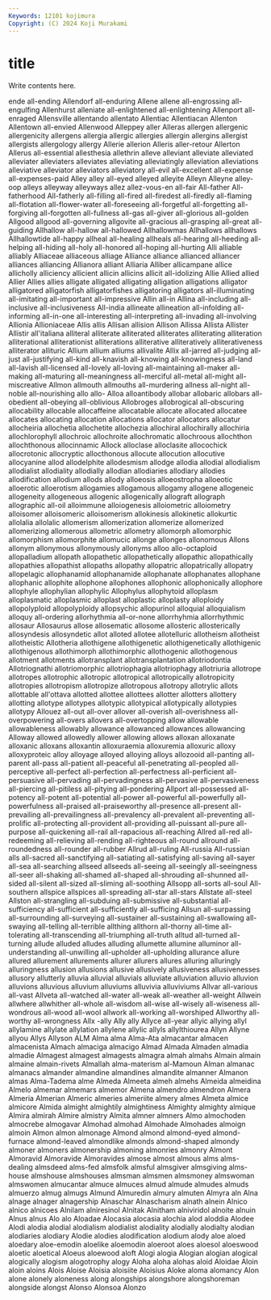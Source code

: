 ```yaml
---
Keywords: 12101 kojimura
Copyright: (C) 2024 Koji Murakami
---
```


# title

Write contents here.



ende all-ending Allendorf all-enduring Allene
allene all-engrossing all-engulfing Allenhurst alleniate all-enlightened all-enlightening Allenport all-enraged Allensville
allentando allentato Allentiac Allentiacan Allenton Allentown all-envied Allenwood Alleppey aller
Alleras allergen allergenic allergenicity allergens allergia allergic allergies allergin allergins
allergist allergists allergology allergy Allerie allerion Alleris aller-retour Allerton Allerus
all-essential allesthesia allethrin alleve alleviant alleviate alleviated alleviater alleviaters alleviates
alleviating alleviatingly alleviation alleviations alleviative alleviator alleviators alleviatory all-evil all-excellent
all-expense all-expenses-paid Alley alley all-eyed alleyed alleyite Alleyn Alleyne alley-oop
alleys alleyway alleyways allez allez-vous-en all-fair All-father All-fatherhood All-fatherly all-filling
all-fired all-firedest all-firedly all-flaming all-flotation all-flower-water all-foreseeing all-forgetful all-forgetting all-forgiving
all-forgotten all-fullness all-gas all-giver all-glorious all-golden Allgood allgood all-governing allgovite
all-gracious all-grasping all-great all-guiding Allhallow all-hallow all-hallowed Allhallowmas Allhallows allhallows
Allhallowtide all-happy allheal all-healing allheals all-hearing all-heeding all-helping all-hiding all-holy
all-honored all-hoping all-hurting Alli alliable alliably Alliaceae alliaceous alliage Alliance
alliance allianced alliancer alliances alliancing Allianora alliant Alliaria Alliber allicampane
allice allicholly alliciency allicient allicin allicins allicit all-idolizing Allie Allied
allied Allier Allies allies alligate alligated alligating alligation alligations alligator
alligatored alligatorfish alligatorfishes alligatoring alligators all-illuminating all-imitating all-important all-impressive Allin
all-in Allina all-including all-inclusive all-inclusiveness All-india allineate allineation all-infolding all-informing
all-in-one all-interesting all-interpreting all-invading all-involving Allionia Allioniaceae Allis allis Allisan
allision Allison Allissa Allista Allister Allistir all'italiana alliteral alliterate alliterated
alliterates alliterating alliteration alliterational alliterationist alliterations alliterative alliteratively alliterativeness alliterator
allituric Allium allium alliums allivalite Allix all-jarred all-judging all-just all-justifying
all-kind all-knavish all-knowing all-knowingness all-land all-lavish all-licensed all-lovely all-loving all-maintaining
all-maker all-making all-maturing all-meaningness all-merciful all-metal all-might all-miscreative Allmon allmouth
allmouths all-murdering allness all-night all-noble all-nourishing allo allo- Alloa alloantibody
allobar allobaric allobars all-obedient all-obeying all-oblivious Allobroges allobrogical all-obscuring allocability
allocable allocaffeine allocatable allocate allocated allocatee allocates allocating allocation allocations
allocator allocators allocatur allocheiria allochetia allochetite allochezia allochiral allochirally allochiria
allochlorophyll allochroic allochroite allochromatic allochroous allochthon allochthonous allocinnamic Allock alloclase
alloclasite allocochick allocrotonic allocryptic allocthonous allocute allocution allocutive allocyanine allod
allodelphite allodesmism allodge allodia allodial allodialism allodialist allodiality allodially allodian
allodiaries allodiary allodies allodification allodium allods allody alloeosis alloeostropha alloeotic
alloerotic alloerotism allogamies allogamous allogamy allogene allogeneic allogeneity allogeneous allogenic
allogenically allograft allograph allographic all-oil alloimmune alloiogenesis alloiometric alloiometry alloisomer
alloisomeric alloisomerism allokinesis allokinetic allokurtic allolalia allolalic allomerism allomerization allomerize
allomerized allomerizing allomerous allometric allometry allomorph allomorphic allomorphism allomorphite allomucic
allonge allonges allonomous Allons allonym allonymous allonymously allonyms alloo allo-octaploid
allopalladium allopath allopathetic allopathetically allopathic allopathically allopathies allopathist allopaths allopathy
allopatric allopatrically allopatry allopelagic allophanamid allophanamide allophanate allophanates allophane allophanic
allophite allophone allophones allophonic allophonically allophore allophyle allophylian allophylic Allophylus
allophytoid alloplasm alloplasmatic alloplasmic alloplast alloplastic alloplasty alloploidy allopolyploid allopolyploidy
allopsychic allopurinol alloquial alloquialism alloquy all-ordering allorhythmia all-or-none allorrhyhmia allorrhythmic
allosaur Allosaurus allose allosematic allosome allosteric allosterically allosyndesis allosyndetic allot
alloted allotee allotelluric allotheism allotheist allotheistic Allotheria allothigene allothigenetic allothigenetically
allothigenic allothigenous allothimorph allothimorphic allothogenic allothogenous allotment allotments allotransplant allotransplantation
allotriodontia Allotriognathi allotriomorphic allotriophagia allotriophagy allotriuria allotrope allotropes allotrophic allotropic
allotropical allotropically allotropicity allotropies allotropism allotropize allotropous allotropy allotrylic allots
allottable all'ottava allotted allottee allottees allotter allotters allottery allotting allotype
allotypes allotypic allotypical allotypically allotypies allotypy Allouez all-out all-over allover
all-overish all-overishness all-overpowering all-overs allovers all-overtopping allow allowable allowableness allowably
allowance allowanced allowances allowancing Alloway allowed allowedly allower allowing allows
alloxan alloxanate alloxanic alloxans alloxantin alloxuraemia alloxuremia alloxuric alloxy alloxyproteic
alloy alloyage alloyed alloying alloys allozooid all-panting all-parent all-pass all-patient
all-peaceful all-penetrating all-peopled all-perceptive all-perfect all-perfection all-perfectness all-perficient all-persuasive all-pervading
all-pervadingness all-pervasive all-pervasiveness all-piercing all-pitiless all-pitying all-pondering Allport all-possessed all-potency
all-potent all-potential all-power all-powerful all-powerfully all-powerfulness all-praised all-praiseworthy all-presence all-present
all-prevailing all-prevailingness all-prevalency all-prevalent all-preventing all-prolific all-protecting all-provident all-providing all-puissant
all-pure all-purpose all-quickening all-rail all-rapacious all-reaching Allred all-red all-redeeming all-relieving
all-rending all-righteous all-round allround all-roundedness all-rounder all-rubber Allrud all-ruling All-russia
All-russian alls all-sacred all-sanctifying all-satiating all-satisfying all-saving all-sayer all-sea all-searching
allseed allseeds all-seeing all-seeingly all-seeingness all-seer all-shaking all-shamed all-shaped all-shrouding
all-shunned all-sided all-silent all-sized all-sliming all-soothing Allsopp all-sorts all-soul All-southern
allspice allspices all-spreading all-star all-stars Allstate all-steel Allston all-strangling all-subduing
all-submissive all-substantial all-sufficiency all-sufficient all-sufficiently all-sufficing Allsun all-surpassing all-surrounding all-surveying
all-sustainer all-sustaining all-swallowing all-swaying all-telling all-terrible allthing allthorn all-thorny all-time
all-tolerating all-transcending all-triumphing all-truth alltud all-turned all-turning allude alluded alludes
alluding allumette allumine alluminor all-understanding all-unwilling all-upholder all-upholding allurance allure
allured allurement allurements allurer allurers allures alluring alluringly alluringness allusion
allusions allusive allusively allusiveness allusivenesses allusory allutterly alluvia alluvial alluvials
alluviate alluviation alluvio alluvion alluvions alluvious alluvium alluviums alluvivia alluviviums
Allvar all-various all-vast Allveta all-watched all-water all-weak all-weather all-weight Allwein
allwhere allwhither all-whole all-wisdom all-wise all-wisely all-wiseness all-wondrous all-wood all-wool
allwork all-working all-worshiped Allworthy all-worthy all-wrongness Allx -ally Ally ally
Allyce all-year allyic allying allyl allylamine allylate allylation allylene allylic
allyls allylthiourea Allyn Allyne allyou Allys Allyson ALM Alma alma
Alma-Ata almacantar almacen almacenista Almach almaciga almacigo Almad Almada Almaden
almadia almadie Almagest almagest almagests almagra almah almahs Almain almain
almaine almain-rivets Almallah alma-materism al-Mamoun Alman almanac almanacs almander almandine
almandines almandite almanner Almanon almas Alma-Tadema alme Almeda Almeeta almeh
almehs Almeida almeidina Almelo almemar almemars almemor Almena almendro almendron
Almera Almeria Almerian Almeric almeries almeriite almery almes Almeta almice
almicore Almida almight almightily almightiness Almighty almighty almique Almira almirah
Almire almistry Almita almner almners Almo almochoden almocrebe almogavar Almohad
almohad Almohade Almohades almoign almoin Almon almon almonage Almond almond
almond-eyed almond-furnace almond-leaved almondlike almonds almond-shaped almondy almoner almoners almonership
almoning almonries almonry Almont Almoravid Almoravide Almoravides almose almost almous
alms alms-dealing almsdeed alms-fed almsfolk almsful almsgiver almsgiving alms-house almshouse
almshouses almsman almsmen almsmoney almswoman almswomen almucantar almuce almuces almud
almude almudes almuds almuerzo almug almugs Almund Almuredin almury almuten
Almyra aln Alna alnage alnager alnagership Alnaschar Alnascharism alnath alnein
Alnico alnico alnicoes Alnilam alniresinol Alnitak Alnitham alniviridol alnoite alnuin
Alnus alnus Alo alo Aloadae Alocasia alocasia alochia alod aloddia
Alodee Alodi alodia alodial alodialism alodialist alodiality alodially alodialty alodian
alodiaries alodiary Alodie alodies alodification alodium alody aloe aloed aloedary
aloe-emodin aloelike aloemodin aloeroot aloes aloesol aloeswood aloetic aloetical Aloeus
aloewood aloft Alogi alogia Alogian alogian alogical alogically alogism alogotrophy
alogy Aloha aloha alohas aloid Aloidae Aloin aloin aloins Alois
Aloise Aloisia aloisiite Aloisius Aloke aloma alomancy Alon alone alonely
aloneness along alongships alongshore alongshoreman alongside alongst Alonso Alonsoa Alonzo
